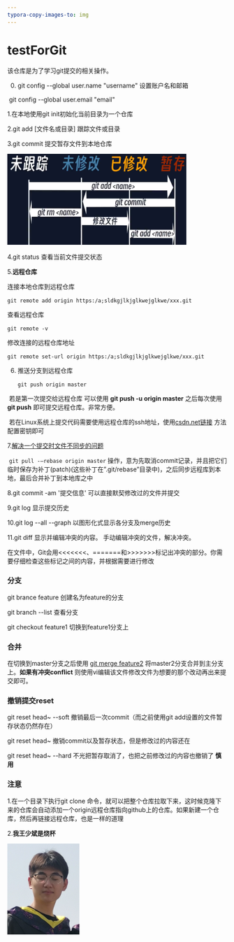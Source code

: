 ```yaml
---
typora-copy-images-to: img
---
```

# testForGit
该仓库是为了学习git提交的相关操作。

0.  git config --global user.name "username" 设置账户名和邮箱

​		git config --global user.email "email"

1.在本地使用git init初始化当前目录为一个仓库

2.git add [文件名或目录]       跟踪文件或目录

3.git commit 提交暂存文件到本地仓库

<img src="img\QQ截图20230815170955.png" alt="QQ截图20230815170955" style="zoom:40%;" />

4.git status 查看当前文件提交状态

5.**远程仓库**

连接本地仓库到远程仓库

```shell
git remote add origin https:/a;sldkgjlkjglkwejglkwe/xxx.git
```

查看远程仓库

```shell
git remote -v
```

修改连接的远程仓库地址

```shell
git remote set-url origin https:/a;sldkgjlkjglkwejglkwe/xxx.git 
```

  

6. 推送分支到远程仓库

   ```
   git push origin master
   ```

​		若是第一次提交给远程仓库 可以使用 **git push -u origin master**   之后每次使用 **git push** 即可提交远程仓库。非常方便。

​	若在Linux系统上提交代码需要使用远程仓库的ssh地址，使用[csdn.net链接](https://blog.csdn.net/qq_34160841/article/details/104838269) 方法配置密钥即可

7.[解决一个提交时文件不同步的问题](https://blog.csdn.net/m0_52316372/article/details/127446080?ops_request_misc=&request_id=&biz_id=102&utm_term=%20failed%20to%20push%20some%20refs%20to%20%27&utm_medium=distribute.pc_search_result.none-task-blog-2~all~sobaiduweb~default-1-127446080.142^v92^control&spm=1018.2226.3001.4187)  

​	`git pull -–rebase origin master` 操作，意为先取消commit记录，并且把它们临时保存为补丁(patch)(这些补丁在”.git/rebase”目录中)，之后同步远程库到本地，最后合并补丁到本地库之中

8.git commit -am '提交信息'   可以直接默契修改过的文件并提交

9.git log 显示提交历史

10.git log --all --graph  以图形化式显示各分支及merge历史

11.git diff 显示并编辑冲突的内容。 手动编辑冲突的文件，解决冲突。

​      在文件中，Git会用<<<<<<<、=======和>>>>>>>标记出冲突的部分。你需要仔细检查这些标记之间的内容，并根据需要进行修改

### 分支

git brance feature 创建名为feature的分支

git branch --list 查看分支

git checkout feature1 切换到feature1分支上



### 合并

在切换到master分支之后使用 <u>git merge feature2</u>  将master2分支合并到主分支上。**如果有冲突conflict** 则使用vi编辑该文件修改文件为想要的那个改动再出来提交即可。



### 撤销提交reset

git reset head~ --soft   撤销最后一次commit（而之前使用git add设置的文件暂存状态仍然存在）

git reset head~             撤销commit以及暂存状态，但是修改过的内容还在

git reset head~ --hard 不光把暂存取消了，也把之前修改过的内容也撤销了  **慎用** 





### 注意

1.在一个目录下执行git clone 命令，就可以把整个仓库拉取下来，这时候克隆下来的仓库会自动添加一个origin远程仓库指向github上的仓库。如果新建一个仓库，然后再链接远程仓库，也是一样的道理

2.**我王少斌是烧杯** 

<img src="img\222.png" alt="222" style="zoom:40%;" />

